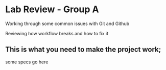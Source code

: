 
# Lab Review - Group A
Working through some common issues with Git and Github 

Reviewing how workflow breaks and how to fix it

## This is what you need to make the project work;
some specs go here

